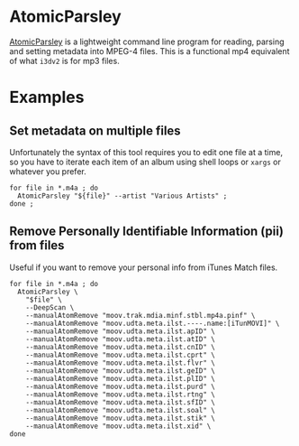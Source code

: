 # AtomicParsley

[AtomicParsley](http://atomicparsley.sourceforge.net/) is a lightweight command line program for reading, parsing and setting metadata into MPEG-4 files. This is a functional mp4 equivalent of what `i3dv2` is for mp3 files.

# Examples

## Set metadata on multiple files

Unfortunately the syntax of this tool requires you to edit one file at a time, so you have to iterate each item of an album using shell loops or `xargs` or whatever you prefer.

```
for file in *.m4a ; do
  AtomicParsley "${file}" --artist "Various Artists" ;
done ;
```

## Remove Personally Identifiable Information (pii) from files

Useful if you want to remove your personal info from iTunes Match files.

```
for file in *.m4a ; do
  AtomicParsley \
    "$file" \
    --DeepScan \
    --manualAtomRemove "moov.trak.mdia.minf.stbl.mp4a.pinf" \
    --manualAtomRemove "moov.udta.meta.ilst.----.name:[iTunMOVI]" \
    --manualAtomRemove "moov.udta.meta.ilst.apID" \
    --manualAtomRemove "moov.udta.meta.ilst.atID" \
    --manualAtomRemove "moov.udta.meta.ilst.cnID" \
    --manualAtomRemove "moov.udta.meta.ilst.cprt" \
    --manualAtomRemove "moov.udta.meta.ilst.flvr" \
    --manualAtomRemove "moov.udta.meta.ilst.geID" \
    --manualAtomRemove "moov.udta.meta.ilst.plID" \
    --manualAtomRemove "moov.udta.meta.ilst.purd" \
    --manualAtomRemove "moov.udta.meta.ilst.rtng" \
    --manualAtomRemove "moov.udta.meta.ilst.sfID" \
    --manualAtomRemove "moov.udta.meta.ilst.soal" \
    --manualAtomRemove "moov.udta.meta.ilst.stik" \
    --manualAtomRemove "moov.udta.meta.ilst.xid" \
done
```
